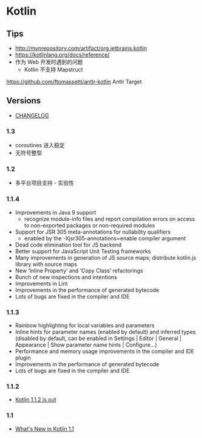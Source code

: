 # Kotlin

## Tips
* http://mvnrepository.com/artifact/org.jetbrains.kotlin
* https://kotlinlang.org/docs/reference/
* 作为 Web 开发时遇到的问题
  * Kotlin 不支持 Mapstruct

https://github.com/ftomassetti/antlr-kotlin
Antlr Target

## Versions
* [CHANGELOG](https://github.com/JetBrains/kotlin/blob/master/ChangeLog.md)

### 1.3
* coroutines 进入稳定
* 无符号整型

### 1.2
* 多平台项目支持 - 实验性


### 1.1.4

* Improvements in Java 9 support
  * recognize module-info files and report compilation errors on access to non-exported packages or non-required modules
* Support for JSR 305 meta-annotations for nullability qualifiers
  * enabled by the -Xjsr305-annotations=enable compiler argument
* Dead code elimination tool for JS backend
* Better support for JavaScript Unit Testing frameworks
* Many improvements in generation of JS source maps; distribute kotlin.js library with source maps
* New ‘Inline Property’ and ‘Copy Class’ refactorings
* Bunch of new inspections and intentions
* Improvements in Lint
* Improvements in the performance of generated bytecode
* Lots of bugs are fixed in the compiler and IDE

### 1.1.3
* Rainbow highlighting for local variables and parameters
* Inline hints for parameter names (enabled by default) and inferred types (disabled by default, can be enabled in Settings | Editor | General | Appearance | Show parameter name hints | Configure...)
* Performance and memory usage improvements in the compiler and IDE plugin
* Improvements in the performance of generated bytecode
* Lots of bugs are fixed in the compiler and IDE

### 1.1.2
* [Kotlin 1.1.2 is out](https://blog.jetbrains.com/kotlin/2017/04/kotlin-1-1-2-is-out/)

### 1.1
* [What's New in Kotlin 1.1](https://kotlinlang.org/docs/reference/whatsnew11.html)
